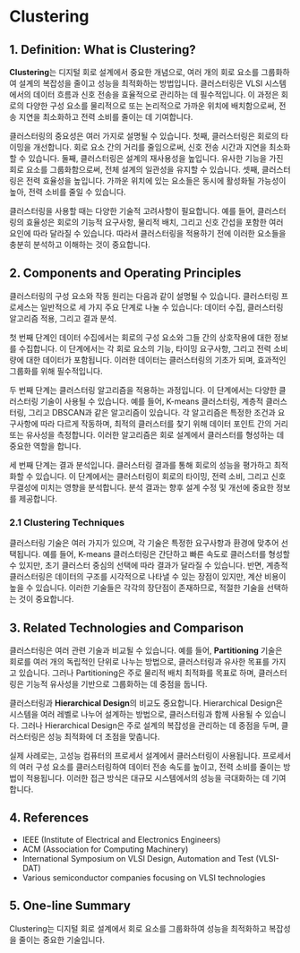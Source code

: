 # Clustering

## 1. Definition: What is **Clustering**?
**Clustering**는 디지털 회로 설계에서 중요한 개념으로, 여러 개의 회로 요소를 그룹화하여 설계의 복잡성을 줄이고 성능을 최적화하는 방법입니다. 클러스터링은 VLSI 시스템에서의 데이터 흐름과 신호 전송을 효율적으로 관리하는 데 필수적입니다. 이 과정은 회로의 다양한 구성 요소를 물리적으로 또는 논리적으로 가까운 위치에 배치함으로써, 전송 지연을 최소화하고 전력 소비를 줄이는 데 기여합니다.

클러스터링의 중요성은 여러 가지로 설명될 수 있습니다. 첫째, 클러스터링은 회로의 타이밍을 개선합니다. 회로 요소 간의 거리를 줄임으로써, 신호 전송 시간과 지연을 최소화할 수 있습니다. 둘째, 클러스터링은 설계의 재사용성을 높입니다. 유사한 기능을 가진 회로 요소를 그룹화함으로써, 전체 설계의 일관성을 유지할 수 있습니다. 셋째, 클러스터링은 전력 효율성을 높입니다. 가까운 위치에 있는 요소들은 동시에 활성화될 가능성이 높아, 전력 소비를 줄일 수 있습니다.

클러스터링을 사용할 때는 다양한 기술적 고려사항이 필요합니다. 예를 들어, 클러스터링의 효율성은 회로의 기능적 요구사항, 물리적 배치, 그리고 신호 간섭을 포함한 여러 요인에 따라 달라질 수 있습니다. 따라서 클러스터링을 적용하기 전에 이러한 요소들을 충분히 분석하고 이해하는 것이 중요합니다.

## 2. Components and Operating Principles
클러스터링의 구성 요소와 작동 원리는 다음과 같이 설명될 수 있습니다. 클러스터링 프로세스는 일반적으로 세 가지 주요 단계로 나눌 수 있습니다: 데이터 수집, 클러스터링 알고리즘 적용, 그리고 결과 분석.

첫 번째 단계인 데이터 수집에서는 회로의 구성 요소와 그들 간의 상호작용에 대한 정보를 수집합니다. 이 단계에서는 각 회로 요소의 기능, 타이밍 요구사항, 그리고 전력 소비량에 대한 데이터가 포함됩니다. 이러한 데이터는 클러스터링의 기초가 되며, 효과적인 그룹화를 위해 필수적입니다.

두 번째 단계는 클러스터링 알고리즘을 적용하는 과정입니다. 이 단계에서는 다양한 클러스터링 기술이 사용될 수 있습니다. 예를 들어, K-means 클러스터링, 계층적 클러스터링, 그리고 DBSCAN과 같은 알고리즘이 있습니다. 각 알고리즘은 특정한 조건과 요구사항에 따라 다르게 작동하며, 최적의 클러스터를 찾기 위해 데이터 포인트 간의 거리 또는 유사성을 측정합니다. 이러한 알고리즘은 회로 설계에서 클러스터를 형성하는 데 중요한 역할을 합니다.

세 번째 단계는 결과 분석입니다. 클러스터링 결과를 통해 회로의 성능을 평가하고 최적화할 수 있습니다. 이 단계에서는 클러스터링이 회로의 타이밍, 전력 소비, 그리고 신호 무결성에 미치는 영향을 분석합니다. 분석 결과는 향후 설계 수정 및 개선에 중요한 정보를 제공합니다.

### 2.1 Clustering Techniques
클러스터링 기술은 여러 가지가 있으며, 각 기술은 특정한 요구사항과 환경에 맞추어 선택됩니다. 예를 들어, K-means 클러스터링은 간단하고 빠른 속도로 클러스터를 형성할 수 있지만, 초기 클러스터 중심의 선택에 따라 결과가 달라질 수 있습니다. 반면, 계층적 클러스터링은 데이터의 구조를 시각적으로 나타낼 수 있는 장점이 있지만, 계산 비용이 높을 수 있습니다. 이러한 기술들은 각각의 장단점이 존재하므로, 적절한 기술을 선택하는 것이 중요합니다.

## 3. Related Technologies and Comparison
클러스터링은 여러 관련 기술과 비교될 수 있습니다. 예를 들어, **Partitioning** 기술은 회로를 여러 개의 독립적인 단위로 나누는 방법으로, 클러스터링과 유사한 목표를 가지고 있습니다. 그러나 Partitioning은 주로 물리적 배치 최적화를 목표로 하며, 클러스터링은 기능적 유사성을 기반으로 그룹화하는 데 중점을 둡니다.

클러스터링과 **Hierarchical Design**의 비교도 중요합니다. Hierarchical Design은 시스템을 여러 레벨로 나누어 설계하는 방법으로, 클러스터링과 함께 사용될 수 있습니다. 그러나 Hierarchical Design은 주로 설계의 복잡성을 관리하는 데 중점을 두며, 클러스터링은 성능 최적화에 더 초점을 맞춥니다.

실제 사례로는, 고성능 컴퓨터의 프로세서 설계에서 클러스터링이 사용됩니다. 프로세서의 여러 구성 요소를 클러스터링하여 데이터 전송 속도를 높이고, 전력 소비를 줄이는 방법이 적용됩니다. 이러한 접근 방식은 대규모 시스템에서의 성능을 극대화하는 데 기여합니다.

## 4. References
- IEEE (Institute of Electrical and Electronics Engineers)
- ACM (Association for Computing Machinery)
- International Symposium on VLSI Design, Automation and Test (VLSI-DAT)
- Various semiconductor companies focusing on VLSI technologies

## 5. One-line Summary
Clustering는 디지털 회로 설계에서 회로 요소를 그룹화하여 성능을 최적화하고 복잡성을 줄이는 중요한 기술입니다.